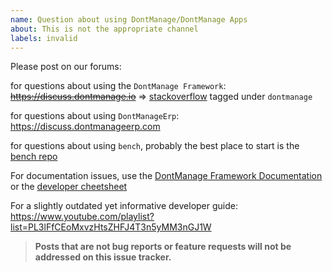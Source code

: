 ```yaml
---
name: Question about using DontManage/DontManage Apps
about: This is not the appropriate channel
labels: invalid
---
```


Please post on our forums:

for questions about using the `DontManage Framework`: ~~https://discuss.dontmanage.io~~ => [stackoverflow](https://stackoverflow.com/questions/tagged/dontmanage) tagged under `dontmanage`

for questions about using `DontManageErp`: https://discuss.dontmanageerp.com

for questions about using `bench`, probably the best place to start is the [bench repo](https://github.com/dontmanage/bench)

For documentation issues, use the [DontManage Framework Documentation](https://dontmanageframework.com/docs) or the [developer cheetsheet](https://github.com/dontmanage/dontmanage/wiki/Developer-Cheatsheet)

For a slightly outdated yet informative developer guide: https://www.youtube.com/playlist?list=PL3lFfCEoMxvzHtsZHFJ4T3n5yMM3nGJ1W

> **Posts that are not bug reports or feature requests will not be addressed on this issue tracker.**